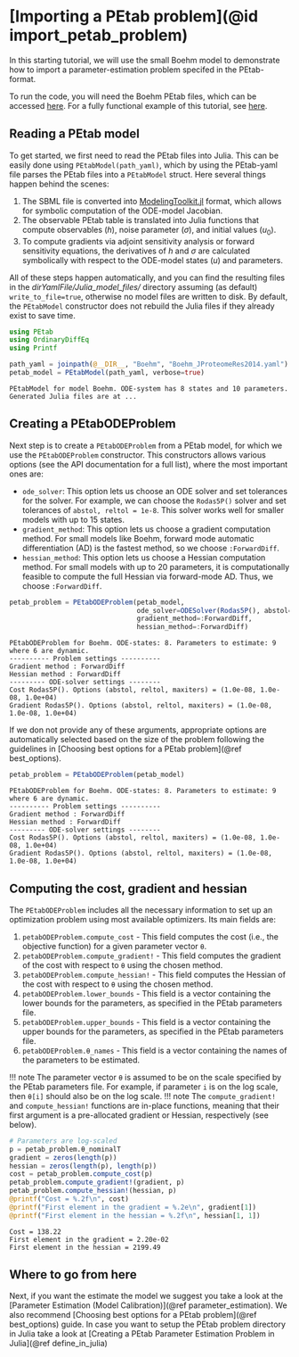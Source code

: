 # [Importing a PEtab problem](@id import_petab_problem)

In this starting tutorial, we will use the small Boehm model to demonstrate how to import a parameter-estimation problem specifed in the PEtab-format.

To run the code, you will need the Boehm PEtab files, which can be accessed [here](https://github.com/sebapersson/PEtab.jl/tree/main/examples/Boehm). For a fully functional example of this tutorial, see [here](https://github.com/sebapersson/PEtab.jl/tree/main/examples/Boehm.jl).

## Reading a PEtab model

To get started, we first need to read the PEtab files into Julia. This can be easily done using `PEtabModel(path_yaml)`, which by using the PEtab-yaml file parses the PEtab files into a `PEtabModel` struct. Here several things happen behind the scenes:

1. The SBML file is converted into [ModelingToolkit.jl](https://github.com/SciML/ModelingToolkit.jl) format, which allows for symbolic computation of the ODE-model Jacobian.
2. The observable PEtab table is translated into Julia functions that compute observables ($h$), noise parameter ($\sigma$), and initial values ($u_0$).
3. To compute gradients via adjoint sensitivity analysis or forward sensitivity equations, the derivatives of $h$ and $\sigma$ are calculated symbolically with respect to the ODE-model states ($u$) and parameters.

All of these steps happen automatically, and you can find the resulting files in the *dirYamlFile/Julia_model_files/* directory assuming (as default) `write_to_file=true`, otherwise no model files are written to disk. By default, the `PEtabModel` constructor does not rebuild the Julia files if they already exist to save time.

```julia
using PEtab
using OrdinaryDiffEq
using Printf

path_yaml = joinpath(@__DIR__, "Boehm", "Boehm_JProteomeRes2014.yaml")
petab_model = PEtabModel(path_yaml, verbose=true)
```
```
PEtabModel for model Boehm. ODE-system has 8 states and 10 parameters.
Generated Julia files are at ...
```

## Creating a PEtabODEProblem

Next step is to create a `PEtabODEProblem` from a PEtab model, for which we use the `PEtabODEProblem` constructor. This constructors allows various options (see the API documentation for a full list), where the most important ones are:

* `ode_solver`: This option lets us choose an ODE solver and set tolerances for the solver. For example, we can choose the `Rodas5P()` solver and set tolerances of `abstol, reltol = 1e-8`. This solver works well for smaller models with up to 15 states.
* `gradient_method`: This option lets us choose a gradient computation method. For small models like Boehm, forward mode automatic differentiation (AD) is the fastest method, so we choose `:ForwardDiff`.
* `hessian_method`: This option lets us choose a Hessian computation method. For small models with up to 20 parameters, it is computationally feasible to compute the full Hessian via forward-mode AD. Thus, we choose `:ForwardDiff`.

```julia
petab_problem = PEtabODEProblem(petab_model, 
                                ode_solver=ODESolver(Rodas5P(), abstol=1e-8, reltol=1e-8), 
                                gradient_method=:ForwardDiff, 
                                hessian_method=:ForwardDiff)
```
```
PEtabODEProblem for Boehm. ODE-states: 8. Parameters to estimate: 9 where 6 are dynamic.
---------- Problem settings ----------
Gradient method : ForwardDiff
Hessian method : ForwardDiff
--------- ODE-solver settings --------
Cost Rodas5P(). Options (abstol, reltol, maxiters) = (1.0e-08, 1.0e-08, 1.0e+04)
Gradient Rodas5P(). Options (abstol, reltol, maxiters) = (1.0e-08, 1.0e-08, 1.0e+04)
```

If we don not provide any of these arguments, appropriate options are automatically selected based on the size of the problem following the guidelines in [Choosing best options for a PEtab problem](@ref best_options).

```julia
petab_problem = PEtabODEProblem(petab_model)
```
```
PEtabODEProblem for Boehm. ODE-states: 8. Parameters to estimate: 9 where 6 are dynamic.
---------- Problem settings ----------
Gradient method : ForwardDiff
Hessian method : ForwardDiff
--------- ODE-solver settings --------
Cost Rodas5P(). Options (abstol, reltol, maxiters) = (1.0e-08, 1.0e-08, 1.0e+04)
Gradient Rodas5P(). Options (abstol, reltol, maxiters) = (1.0e-08, 1.0e-08, 1.0e+04)
```

## Computing the cost, gradient and hessian

The `PEtabODEProblem` includes all the necessary information to set up an optimization problem using most available optimizers. Its main fields are:

1. `petabODEProblem.compute_cost` - This field computes the cost (i.e., the objective function) for a given parameter vector `θ`.
2. `petabODEProblem.compute_gradient!` - This field computes the gradient of the cost with respect to `θ` using the chosen method.
3. `petabODEProblem.compute_hessian!` - This field computes the Hessian of the cost with respect to `θ` using the chosen method.
4. `petabODEProblem.lower_bounds` - This field is a vector containing the lower bounds for the parameters, as specified in the PEtab parameters file.
5. `petabODEProblem.upper_bounds` - This field is a vector containing the upper bounds for the parameters, as specified in the PEtab parameters file.
6. `petabODEProblem.θ_names` - This field is a vector containing the names of the parameters to be estimated.

!!! note
    The parameter vector `θ` is assumed to be on the scale specified by the PEtab parameters file. For example, if parameter `i` is on the log scale, then `θ[i]` should also be on the log scale.
!!! note
    The `compute_gradient!` and `compute_hessian!` functions are in-place functions, meaning that their first argument is a pre-allocated gradient or Hessian, respectively (see below).

```julia
# Parameters are log-scaled
p = petab_problem.θ_nominalT 
gradient = zeros(length(p))
hessian = zeros(length(p), length(p))
cost = petab_problem.compute_cost(p)
petab_problem.compute_gradient!(gradient, p)
petab_problem.compute_hessian!(hessian, p)
@printf("Cost = %.2f\n", cost)
@printf("First element in the gradient = %.2e\n", gradient[1])
@printf("First element in the hessian = %.2f\n", hessian[1, 1])
```
```
Cost = 138.22
First element in the gradient = 2.20e-02
First element in the hessian = 2199.49
```

## Where to go from here

Next, if you want the estimate the model we suggest you take a look at the [Parameter Estimation (Model Calibration)](@ref parameter_estimation). We also recommend [Choosing best options for a PEtab problem](@ref best_options) guide. In case you want to setup the PEtab problem directory in Julia take a look at [Creating a PEtab Parameter Estimation Problem in Julia](@ref define_in_julia)